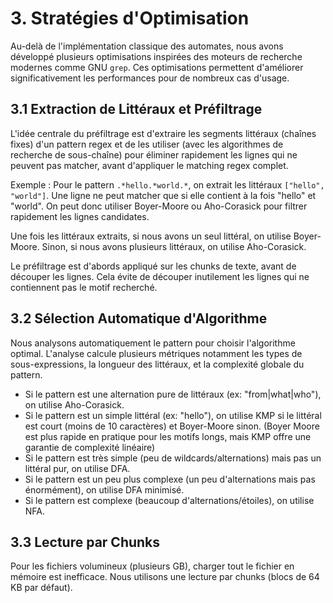 # 3. Stratégies d'Optimisation

Au-delà de l'implémentation classique des automates, nous avons développé plusieurs optimisations inspirées des moteurs de recherche modernes comme GNU `grep`. Ces optimisations permettent d'améliorer significativement les performances pour de nombreux cas d'usage.

## 3.1 Extraction de Littéraux et Préfiltrage

L'idée centrale du préfiltrage est d'extraire les segments littéraux (chaînes fixes) d'un pattern regex et de les utiliser (avec les algorithmes de recherche de sous-chaîne) pour éliminer rapidement les lignes qui ne peuvent pas matcher, avant d'appliquer le matching regex complet.

Exemple : Pour le pattern `.*hello.*world.*`, on extrait les littéraux `["hello", "world"]`. Une ligne ne peut matcher que si elle contient à la fois "hello" et "world". On peut donc utiliser Boyer-Moore ou Aho-Corasick pour filtrer rapidement les lignes candidates.

Une fois les littéraux extraits, si nous avons un seul littéral, on utilise Boyer-Moore. Sinon, si nous avons plusieurs littéraux, on utilise Aho-Corasick.

Le préfiltrage est d'abords appliqué sur les chunks de texte, avant de découper les lignes. Cela évite de découper inutilement les lignes qui ne contiennent pas le motif recherché.

## 3.2 Sélection Automatique d'Algorithme

Nous analysons automatiquement le pattern pour choisir l'algorithme optimal. L'analyse calcule plusieurs métriques notamment les types de sous-expressions, la longueur des littéraux, et la complexité globale du pattern.

- Si le pattern est une alternation pure de littéraux (ex: "from|what|who"), on utilise Aho-Corasick. 
- Si le pattern est un simple littéral (ex: "hello"), on utilise KMP si le littéral est court (moins de 10 caractères) et Boyer-Moore sinon. (Boyer Moore est plus rapide en pratique pour les motifs longs, mais KMP offre une garantie de complexité linéaire)
- Si le pattern est très simple (peu de wildcards/alternations) mais pas un littéral pur, on utilise DFA.
- Si le pattern est un peu plus complexe (un peu d'alternations mais pas énormément), on utilise DFA minimisé.
- Si le pattern est complexe (beaucoup d'alternations/étoiles), on utilise NFA.

## 3.3 Lecture par Chunks

Pour les fichiers volumineux (plusieurs GB), charger tout le fichier en mémoire est inefficace. Nous utilisons une lecture par chunks (blocs de 64 KB par défaut).
